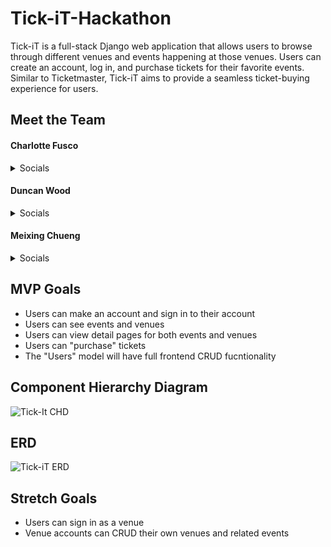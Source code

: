 # Tick-iT-Hackathon

Tick-iT is a full-stack Django web application that allows users to browse through different venues and events happening at those venues. Users can create an account, log in, and purchase tickets for their favorite events. Similar to Ticketmaster, Tick-iT aims to provide a seamless ticket-buying experience for users.

## Meet the Team

#### Charlotte Fusco

<details>
    <summary>Socials</summary>

- [GitHub](https://github.com/nezcodin)
- [LinkedIn](https://www.linkedin.com/in/charlottefusco/)

</details>

#### Duncan Wood

<details>
    <summary>Socials</summary>

- [GitHub](https://github.com/Duncan-Wood)
- [LinkedIn](https://www.linkedin.com/in/duncanwoodpro/)

</details>

#### Meixing Chueng

<details>
    <summary>Socials</summary>

- [GitHub](https://github.com/meixingc)
- [LinkedIn](https://www.linkedin.com/in/meixingc/)

</details>

## MVP Goals

- Users can make an account and sign in to their account
- Users can see events and venues
- Users can view detail pages for both events and venues
- Users can "purchase" tickets
- The "Users" model will have full frontend CRUD fucntionality

## Component Hierarchy Diagram

![Tick-It CHD](https://imgur.com/a/Tj3UBrz)

## ERD

![Tick-iT ERD](https://imgur.com/a/6x98Px2)

## Stretch Goals

- Users can sign in as a venue
- Venue accounts can CRUD their own venues and related events
